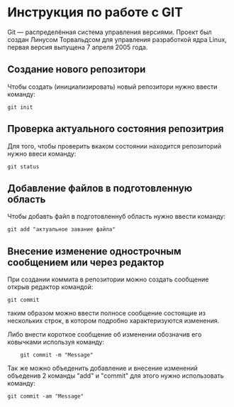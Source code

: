 # Инструкция по работе с GIT

Git — распределённая система управления версиями. Проект был создан Линусом Торвальдсом для управления разработкой ядра Linux, первая версия выпущена 7 апреля 2005 года.

## Создание нового репозитори

Чтобы создать (инициализировать) новый репозитори нужно ввести команду: 
    
    git init

## Проверка актуального состояния репозитрия

Для того, чтобы проверить вкаком состоянии находится репозиторий нужно ввеси команду:

    git status

## Добавление файлов в подготовленную область

Чтобы добавть файл в подготовленнуб область нужно ввести команду:

    git add "актуальное завание файла"

## Внесение изменение однострочным сообщением или через редактор

При создании коммита в репозитории можно создать сообщение открыв редактор командой: 

    git commit

таким образом можно ввести полносе сообщение состоящие из нескольких строк, в котором подробно характеризуются изменения.

Либо внести короткое сообщение об изменении обозначив его ковычками используя команду: 

        git commit -m "Message" 
 
Так же можно объеденить добавление и внесение изменений объеденив 2 команды "add" и "commit" для этого нужно использовать команду:

    git commit -am "Message"